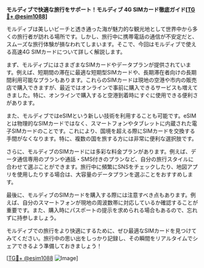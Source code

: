 **モルディブで快適な旅行をサポート！モルディブ 4G SIMカード徹底ガイド[[TG💪+ @esim1088](https://t.me/s/esim1088)]**

モルディブは美しいビーチと透き通った海が魅力的な観光地として世界中から多くの旅行者が訪れる場所です。しかし、旅行中に携帯電話の通信が不安定だと、スムーズな旅行体験が損なわれてしまいます。そこで、今回はモルディブで使える高速4G SIMカードについて詳しく解説します。

まず、モルディブにはさまざまなSIMカードやデータプランが提供されています。例えば、短期間の滞在に最適な短期型SIMカードや、長期滞在者向けの長期間利用可能なプランもあります。これらのSIMカードは現地の空港や市内の販売店で購入できますが、最近ではオンラインで事前に購入できるサービスも増えてきました。特に、オンラインで購入すると空港到着時にすぐに使用できる便利さがあります。

また、モルディブではeSIMという新しい技術を利用することも可能です。eSIMとは物理的なSIMカードではなく、スマートフォンやタブレットに内蔵された電子SIMカードのことです。これにより、国境を超える際にSIMカードを交換する手間がなくなります。特に、複数の国を旅する方には非常に便利な選択肢です。

さらに、モルディブのSIMカードには多彩な料金プランがあります。例えば、データ通信専用のプランや通話・SMS付きのプランなど、自分の旅行スタイルに合わせて選ぶことができます。旅行中に頻繁にSNSをチェックしたり、地図アプリを使用したりする場合は、大容量のデータプランを選ぶことをおすすめします。

最後に、モルディブのSIMカードを購入する際には注意すべき点もあります。例えば、自分のスマートフォンが現地の周波数帯に対応しているか確認することが重要です。また、購入時にパスポートの提示を求められる場合もあるので、忘れずに持参しましょう。

モルディブでの旅行をより快適にするために、ぜひ最適なSIMカードを見つけてみてください。旅行中の思い出をしっかり記録し、その瞬間をリアルタイムでシェアできるよう準備しておきましょう！

[[TG💪+ @esim1088](https://t.me/s/esim1088) ![Image](https://i.postimg.cc/Y0z9fWf4/image.png)]